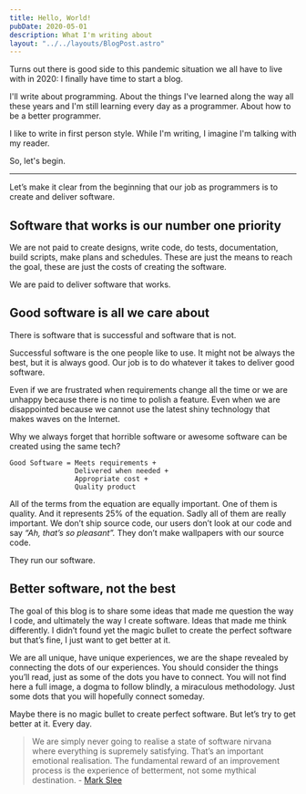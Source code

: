 ```yaml
---
title: Hello, World!
pubDate: 2020-05-01
description: What I'm writing about
layout: "../../layouts/BlogPost.astro"
---
```


Turns out there is good side to this pandemic situation we all have to live with in 2020: I finally have time to start a blog.

I'll write about programming. About the things I've learned along the way all these years and I'm still learning every day as a programmer. About how to be a better programmer.

I like to write in first person style. While I'm writing, I imagine I'm talking with my reader.

So, let's begin.
___

Let’s make it clear from the beginning that our job as programmers is to create and deliver software. 

## Software that works is our number one priority

We are not paid to create designs, write code, do tests, documentation, build scripts, make plans and schedules. 
These are just the means to reach the goal, these are just the costs of creating the software. 

We are paid to deliver software that works.

## Good software is all we care about

There is software that is successful and software that is not. 

Successful software is the one people like to use. 
It might not be always the best, but it is always good. 
Our job is to do whatever it takes to deliver good software. 

Even if we are frustrated when requirements change all the time or we are unhappy because there is no time to polish a feature. 
Even when we are disappointed because we cannot use the latest shiny technology that makes waves on the Internet. 

Why we always forget that horrible software or awesome software can be created using the same tech?

```
Good Software = Meets requirements + 
                Delivered when needed + 
                Appropriate cost + 
                Quality product
```

All of the terms from the equation are equally important. One of them is quality. And it represents 25% of the equation. 
Sadly all of them are really important.
We don’t ship source code, our users don’t look at our code and say *“Ah, that’s so pleasant”.* 
They don’t make wallpapers with our source code. 

They run our software. 

## Better software, not the best

The goal of this blog is to share some ideas that made me question the way I code, and ultimately the way I create software. 
Ideas that made me think differently. I didn’t found yet the magic bullet to create the perfect software but that’s fine, 
I just want to get better at it.

We are all unique, have unique experiences, we are the shape revealed by connecting the dots of our experiences. 
You should consider the things you’ll read, just as some of the dots you have to connect. 
You will not find here a full image, a dogma to follow blindly, a miraculous methodology. 
Just some dots that you will hopefully connect someday.

Maybe there is no magic bullet to create perfect software. But let’s try to get better at it. Every day.


> We are simply never going to realise a state of software nirvana where everything is supremely satisfying. 
That’s an important emotional realisation. The fundamental reward of an improvement process is the experience 
of betterment, not some mythical destination. - [Mark Slee](https://engineering.fb.com/uncategorized/thoughts-on-software-quality/) 
